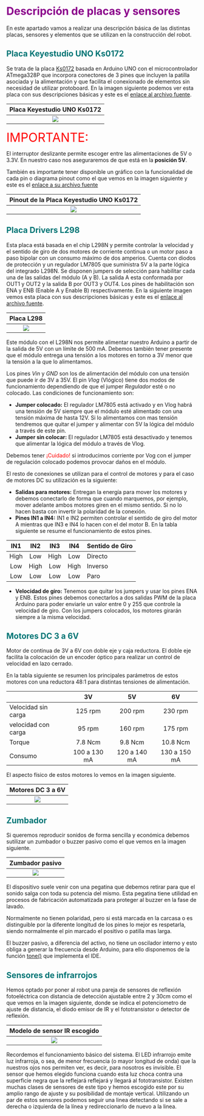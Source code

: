 # <FONT COLOR=#8B008B>Descripción de placas y sensores</font>
En este apartado vamos a realizar una descripción básica de las distintas placas, sensores y elementos que se utilizan en la construcción del robot.

## <FONT COLOR=#007575>**Placa Keyestudio UNO Ks0172**</font>
Se trata de la placa [Ks0172](https://wiki.keyestudio.com/Ks0172_keyestudio_UNO_with_Pin_Header_Interface) basada en Arduino UNO con el microcontrolador ATmega328P que incorpora conectores de 3 pines que incluyen la patilla asociada y la alimentación y que facilita el conexionado de elementos sin necesidad de utilizar protoboard. En la imagen siguiente podemos ver esta placa con sus descripciones básicas y este es el [enlace al archivo fuente](../../img/conexionado-pruebas/UNO/uno.svg).

<center>

| Placa Keyestudio UNO Ks0172 |
|:-:|
| ![](../../img/conexionado-pruebas/UNO/uno.png) |

</center>

<FONT COLOR="#FF0000"><FONT SIZE="6"> IMPORTANTE:</FONT></FONT>

El interruptor deslizante permite escoger entre las alimentaciones de 5V o 3.3V. En nuestro caso nos aseguraremos de que está en la **posición 5V**.

También es importante tener disponible un gráfico con la funcionalidad de cada pin o diagrama pinout como el que vemos en la imagen siguiente y este es el [enlace a su archivo fuente](../../img/conexionado-pruebas/UNO/Ks0172-keyestudio-UNO-pinout.svg)

<center>

| Pinout de la Placa Keyestudio UNO Ks0172 |
|:-:|
| ![](../../img/conexionado-pruebas/UNO/pinout-UNO.png) |

</center>

## <FONT COLOR=#007575>**Placa Drivers L298**</font>
Esta placa está basada en el chip L298N y permite controlar la velocidad y el sentido de giro de dos motores de corriente continua o un motor paso a paso bipolar con un consumo máximo de dos amperios. Cuenta con diodos de protección y un regulador LM7805 que suministra 5V a la parte lógica del integrado L298N. Se disponen jumpers de selección para habilitar cada una de las salidas del módulo (A y B). La salida A esta conformada por OUT1 y OUT2 y la salida B por OUT3 y OUT4. Los pines de habilitación son ENA y ENB (Enable A y Enable B) respectivamente. En la siguiente imagen vemos esta placa con sus descripciones básicas y este es el [enlace al archivo fuente](../../img/conexionado-pruebas/UNO/L298.svg).

<center>

| Placa L298 |
|:-:|
| ![](../../img/conexionado-pruebas/UNO/L298.png) |

</center>

Este módulo con el L298N nos permite alimentar nuestro Arduino a partir de la salida de 5V con un límite de 500 mA. Debemos también tener presente que el módulo entrega una tensión a los motores en torno a 3V menor que la tensión a la que lo alimentamos.

Los pines *Vin* y *GND* son los de alimentación del módulo con una tensión que puede ir de 3V a 35V. El pin *Vlog* (Vlógico) tiene dos modos de funcionamiento dependiendo de que el jumper *Regulador* esté o no colocado. Las condiciones de funcionamiento son:

* **Jumper colocado:** El regulador LM7805 está activado y en Vlog habrá una tensión de 5V siempre que el módulo esté alimentado con una tensión máxima de hasta 12V. Si lo alimentamos con mas tensión tendremos que quitar el jumper y alimentar con 5V la lógica del módulo a través de este pin.
* **Jumper sin colocar:** El regulador LM7805 está desactivado y tenemos que alimentar la lógica del módulo a través de Vlog.

Debemos tener <FONT COLOR="#FF0000">¡Cuidado!</FONT> si introducimos corriente por Vog con el jumper de regulación colocado podemos provocar daños en el módulo.

El resto de conexiones se utilizan para el control de motores y para el caso de motores DC su utilización es la siguiente:

* **Salidas para motores:** Entregan la energía para mover los motores y debemos conectarlo de forma que cuando marquemos, por ejemplo, mover adelante ambos motores giren en el mismo sentido. Si no lo hacen basta con invertir la polaridad de la conexión.
* **Pines IN1 a IN4:** IN1 e IN2 permiten controlar el sentido de giro del motor A mientras que IN3 e IN4 lo hacen con el del motor B. En la tabla siguiente se resume el funcionamiento de estos pines.

<center>

| IN1 | IN2 | IN3 | IN4 | Sentido de Giro |
|:-:|:-:|:-:|:-:|---|
| High | Low | High | Low | Directo |
| Low | High | Low | High | Inverso |
| Low | Low | Low | Low | Paro |

</center>

* **Velocidad de giro:** Tenemos que quitar los jumpers y usar los pines ENA y ENB. Estos pines debemos conectarlos a dos salidas PWM de la placa Arduino para poder enviarle un valor entre 0 y 255 que controle la velocidad de giro. Con los jumpers colocados, los motores girarán siempre a la misma velocidad.

## <FONT COLOR=#007575>**Motores DC 3 a 6V**</font>
Motor de continua de 3V a 6V con doble eje y caja reductora. El doble eje facilita la colocación de un encoder óptico para realizar un control de velocidad en lazo cerrado.

En la tabla siguiente se resumen los principales parámetros de estos motores con una reductora 48:1 para distintas tensiones de alimentación.

<center>

| | 3V | 5V | 6V |
|---|:-:|:-:|:-:|
| Velocidad sin carga | 125 rpm | 200 rpm | 230 rpm |
| velocidad con carga | 95 rpm | 160 rpm | 175 rpm |
| Torque | 7.8 Ncm | 9.8 Ncm  | 10.8 Ncm |
| Consumo | 100 a 130 mA | 120 a 140 mA | 130 a 150 mA |

</center>

El aspecto físico de estos motores lo vemos en la imagen siguiente.

<center>

| Motores DC 3 a 6V |
|:-:|
| ![](../../img/conexionado-pruebas/UNO/motorDC.png) |

</center>

## <FONT COLOR=#007575>**Zumbador**</font>
Si queremos reproducir sonidos de forma sencilla y económica debemos sutilizar un zumbador o buzzer pasivo como el que vemos en la imagen siguiente.

<center>

| Zumbador pasivo |
|:-:|
| ![](../../img/conexionado-pruebas/UNO/zumbador.png) |

</center>

El dispositivo suele venir con una pegatina que debemos retirar para que el sonido salga con toda su potencia del mismo. Esta pegatina tiene utilidad en procesos de fabricación automatizada para proteger al buzzer en la fase de lavado.

Normalmente no tienen polaridad, pero si está marcada en la carcasa o es distinguible por la diferente longitud de los pines lo mejor es respetarla, siendo normalmente el pin marcado el positivo o patilla mas larga.

El buzzer pasivo, a diferencia del activo, no tiene un oscilador interno y esto obliga a generar la frecuencia desde Arduino, para ello disponemos de la función [tone()](https://www.arduino.cc/reference/en/language/functions/advanced-io/tone/) que implementa el IDE.

## <FONT COLOR=#007575>**Sensores de infrarrojos**</font>
Hemos optado por poner al robot una pareja de sensores de reflexión fotoeléctrica con distancia de detección ajustable entre 2 y 30cm como el que vemos en la imagen siguiente, donde se indica el potenciometro de ajuste de distancia, el diodo emisor de IR y el fototransistor o detector de reflexión.

<center>

| Modelo de sensor IR escogido |
|:-:|
| ![](../../img/conexionado-pruebas/UNO/sensor-IR.png) |

</center>

Recordemos el funcionamiento básico del sistema. El LED infrarrojo emite luz infrarroja, o sea, de menor frecuencia (o mayor longitud de onda) que la nuestros ojos nos permiten ver, es decir, para nosotros es invisible. El sensor que hemos elegido funciona cuando esta luz choca contra una superficie negra que la reflejará reflejará y llegará al fototransistor. Existen muchas clases de sensores de este tipo y hemos escogido este por su amplio rango de ajuste y su posibilidad de montaje vertical. Utilizando un par de estos sensores podemos seguir una linea detectando si se sale a derecha o izquierda de la línea y redireccionarlo de nuevo a la linea.




